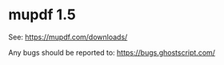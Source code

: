 # mupdf 1.5

See:
https://mupdf.com/downloads/

Any bugs should be reported to:
https://bugs.ghostscript.com/
